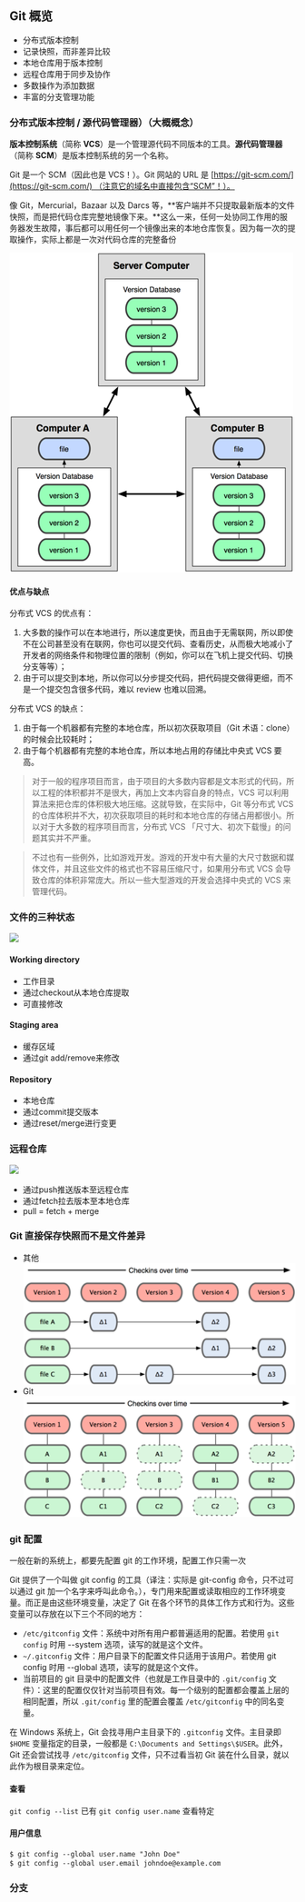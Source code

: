 
## Git 概览

- 分布式版本控制
- 记录快照，而非差异比较
- 本地仓库用于版本控制
- 远程仓库用于同步及协作
- 多数操作为添加数据
- 丰富的分支管理功能

### 分布式版本控制 / 源代码管理器）（大概概念）

**版本控制系统**（简称 **VCS**）是一个管理源代码不同版本的工具。**源代码管理器**（简称 **SCM**）是版本控制系统的另一个名称。

Git 是一个 SCM（因此也是 VCS！）。Git 网站的 URL 是 [https://git-scm.com/](https://git-scm.com/) （注意它的域名中直接包含“SCM”！）。

像 Git，Mercurial，Bazaar 以及 Darcs 等，**客户端并不只提取最新版本的文件快照，而是把代码仓库完整地镜像下来。**这么一来，任何一处协同工作用的服务器发生故障，事后都可以用任何一个镜像出来的本地仓库恢复。因为每一次的提取操作，实际上都是一次对代码仓库的完整备份

![](./img/DVCS.png)

#### 优点与缺点

分布式 VCS 的优点有：

1. 大多数的操作可以在本地进行，所以速度更快，而且由于无需联网，所以即使不在公司甚至没有在联网，你也可以提交代码、查看历史，从而极大地减小了开发者的网络条件和物理位置的限制（例如，你可以在飞机上提交代码、切换分支等等）；
2. 由于可以提交到本地，所以你可以分步提交代码，把代码提交做得更细，而不是一个提交包含很多代码，难以 review 也难以回溯。

分布式 VCS 的缺点：

1. 由于每一个机器都有完整的本地仓库，所以初次获取项目（Git 术语：clone）的时候会比较耗时；
2. 由于每个机器都有完整的本地仓库，所以本地占用的存储比中央式 VCS 要高。

> 对于一般的程序项目而言，由于项目的大多数内容都是文本形式的代码，所以工程的体积都并不是很大，再加上文本内容自身的特点，VCS 可以利用算法来把仓库的体积极大地压缩。这就导致，在实际中，Git 等分布式 VCS 的仓库体积并不大，初次获取项目的耗时和本地仓库的存储占用都很小。所以对于大多数的程序项目而言，分布式 VCS 「尺寸大、初次下载慢」的问题其实并不严重。

> 不过也有一些例外，比如游戏开发。游戏的开发中有大量的大尺寸数据和媒体文件，并且这些文件的格式也不容易压缩尺寸，如果用分布式 VCS 会导致仓库的体积非常庞大。所以一些大型游戏的开发会选择中央式的 VCS 来管理代码。



### 文件的三种状态


![](https://ss1.bdstatic.com/70cFuXSh_Q1YnxGkpoWK1HF6hhy/it/u=2391503317,2295283142&fm=26&gp=0.jpg)



#### Working directory

- 工作目录
- 通过checkout从本地仓库提取
- 可直接修改

#### Staging area

- 缓存区域
- 通过git add/remove来修改

#### Repository

- 本地仓库
- 通过commit提交版本
- 通过reset/merge进行变更

### 远程仓库

![](https://timgsa.baidu.com/timg?image&quality=80&size=b9999_10000&sec=1536601302768&di=417275dc1b9909932edb8b62c21638e4&imgtype=0&src=http%3A%2F%2Fimages.cnblogs.com%2Fcnblogs_com%2Fwupeiqi%2F662608%2Fo_git.png)

- 通过push推送版本至远程仓库
- 通过fetch拉去版本至本地仓库
- pull = fetch + merge

### Git 直接保存快照而不是文件差异
- 其他
![](./img/其他系统.png)
- Git
![](./img/git的方式.png)

### git 配置

一般在新的系统上，都要先配置 git 的工作环境，配置工作只需一次

Git 提供了一个叫做 git config 的工具（译注：实际是 git-config 命令，只不过可以通过 git 加一个名字来呼叫此命令。），专门用来配置或读取相应的工作环境变量。而正是由这些环境变量，决定了 Git 在各个环节的具体工作方式和行为。这些变量可以存放在以下三个不同的地方：

- `/etc/gitconfig` 文件：系统中对所有用户都普遍适用的配置。若使用 `git config` 时用 --system 选项，读写的就是这个文件。
- `~/.gitconfig` 文件：用户目录下的配置文件只适用于该用户。若使用 git config 时用 --global 选项，读写的就是这个文件。
- 当前项目的 git 目录中的配置文件（也就是工作目录中的 `.git/config` 文件）：这里的配置仅仅针对当前项目有效。每一个级别的配置都会覆盖上层的相同配置，所以 `.git/config` 里的配置会覆盖 `/etc/gitconfig` 中的同名变量。

在 Windows 系统上，Git 会找寻用户主目录下的 `.gitconfig` 文件。主目录即 `$HOME` 变量指定的目录，一般都是 `C:\Documents and Settings\$USER`。此外，Git 还会尝试找寻 `/etc/gitconfig` 文件，只不过看当初 Git 装在什么目录，就以此作为根目录来定位。

#### 查看
`git config --list` 已有
`git config user.name` 查看特定
#### 用户信息
```shell
$ git config --global user.name "John Doe"
$ git config --global user.email johndoe@example.com
```

### 分支


